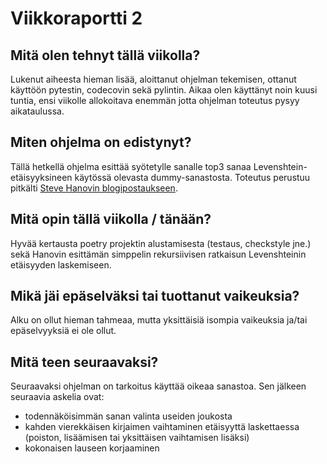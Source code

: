 # Viikkoraportti 2

## Mitä olen tehnyt tällä viikolla?
Lukenut aiheesta hieman lisää, aloittanut ohjelman tekemisen, ottanut käyttöön pytestin, codecovin sekä pylintin. Aikaa olen käyttänyt noin kuusi tuntia, ensi viikolle allokoitava enemmän jotta ohjelman toteutus pysyy aikataulussa.

## Miten ohjelma on edistynyt?
Tällä hetkellä ohjelma esittää syötetylle sanalle top3 sanaa Levenshtein-etäisyyksineen käytössä olevasta dummy-sanastosta. Toteutus perustuu pitkälti [Steve Hanovin blogipostaukseen](http://stevehanov.ca/blog/?id=114). 

## Mitä opin tällä viikolla / tänään?
Hyvää kertausta poetry projektin alustamisesta (testaus, checkstyle jne.) sekä Hanovin esittämän simppelin rekursiivisen ratkaisun Levenshteinin etäisyyden laskemiseen.

## Mikä jäi epäselväksi tai tuottanut vaikeuksia?
Alku on ollut hieman tahmeaa, mutta yksittäisiä isompia vaikeuksia ja/tai epäselvyyksiä ei ole ollut. 

## Mitä teen seuraavaksi?
Seuraavaksi ohjelman on tarkoitus käyttää oikeaa sanastoa.
Sen jälkeen seuraavia askelia ovat:
- todennäköisimmän sanan valinta useiden joukosta
- kahden vierekkäisen kirjaimen vaihtaminen etäisyyttä laskettaessa (poiston, lisäämisen tai yksittäisen vaihtamisen lisäksi)
- kokonaisen lauseen korjaaminen
